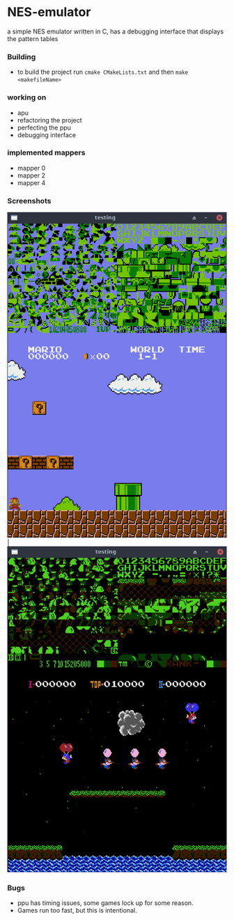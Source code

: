 # NES-emulator
a simple NES emulator written in C, has a debugging interface that displays the pattern tables

### Building
- to build the project run ```cmake CMakeLists.txt``` and then ```make <makefileName>```

### working on 
- apu
- refactoring the project 
- perfecting the ppu
- debugging interface

### implemented mappers
- mapper 0
- mapper 2
- mapper 4
### Screenshots
<img src="/screenshots/mario.png" /> | <img src="/screenshots/balloon_fight.png" /> 

### Bugs
- ppu has timing issues, some games lock up for some reason.
- Games run too fast, but this is intentional.